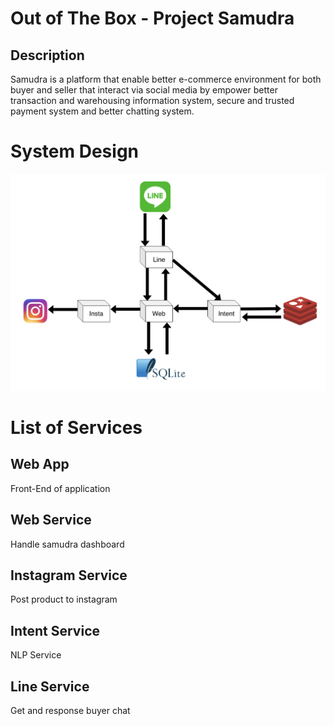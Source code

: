 # Out of The Box - Project Samudra
## Description
Samudra is a platform that enable better e-commerce environment for both buyer and seller that interact via social media by empower better transaction and warehousing information system, secure and trusted payment system and better chatting system.
# System Design
![System Design](./docs/system.png)
# List of Services
## Web App
Front-End of application
## Web Service
Handle samudra dashboard
## Instagram Service
Post product to instagram
## Intent Service
NLP Service
## Line Service
Get and response buyer chat
